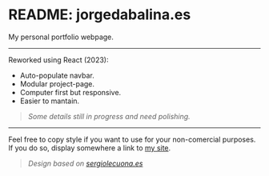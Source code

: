 # README: jorgedabalina.es 

My personal portfolio webpage.  

---

Reworked using React (2023):
- Auto-populate navbar.
- Modular project-page.
- Computer first but responsive.
- Easier to mantain.

>_Some details still in progress and need polishing._

---

Feel free to copy style if you want to use for your non-comercial purposes. If you do so, display somewhere a link to [my site](https://sergiolecuona.es/ "sergiolecuona.es").
> _Design based on [sergiolecuona.es](https://sergiolecuona.es/ "sergiolecuona.es")_
